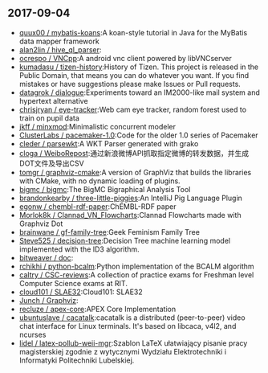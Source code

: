 ## 2017-09-04

* [quux00 / mybatis-koans](https://github.com/quux00/mybatis-koans):A koan-style tutorial in Java for the MyBatis data mapper framework
* [alan2lin / hive_ql_parser](https://github.com/alan2lin/hive_ql_parser):
* [ocrespo / VNCpp](https://github.com/ocrespo/VNCpp):A android vnc client powered by libVNCserver
* [kumadasu / tizen-history](https://github.com/kumadasu/tizen-history):History of Tizen. This project is released in the Public Domain, that means you can do whatever you want. If you find mistakes or have suggestions please make Issues or Pull requests.
* [datagrok / dialogue](https://github.com/datagrok/dialogue):Experiments toward an IM2000-like mail system and hypertext alternative
* [chrisjryan / eye-tracker](https://github.com/chrisjryan/eye-tracker):Web cam eye tracker, random forest used to train on pupil data
* [jkff / minxmod](https://github.com/jkff/minxmod):Minimalistic concurrent modeler
* [ClusterLabs / pacemaker-1.0](https://github.com/ClusterLabs/pacemaker-1.0):Code for the older 1.0 series of Pacemaker
* [cleder / parsewkt](https://github.com/cleder/parsewkt):A WKT Parser generated with grako
* [cloga / WeiboRepost](https://github.com/cloga/WeiboRepost):通过新浪微博API抓取指定微博的转发数据，并生成DOT文件及导出CSV
* [tomgr / graphviz-cmake](https://github.com/tomgr/graphviz-cmake):A version of GraphViz that builds the libraries with CMake, with no dynamic loading of plugins.
* [bigmc / bigmc](https://github.com/bigmc/bigmc):The BigMC Bigraphical Analysis Tool
* [brandonkearby / three-little-piggies](https://github.com/brandonkearby/three-little-piggies):An IntelliJ Pig Language Plugin
* [egonw / chembl-rdf-paper](https://github.com/egonw/chembl-rdf-paper):ChEMBL-RDF paper
* [Morlok8k / Clannad_VN_Flowcharts](https://github.com/Morlok8k/Clannad_VN_Flowcharts):Clannad Flowcharts made with Graphviz Dot
* [brainwane / gf-family-tree](https://github.com/brainwane/gf-family-tree):Geek Feminism Family Tree
* [Steve525 / decision-tree](https://github.com/Steve525/decision-tree):Decision Tree machine learning model implemented with the ID3 algorithm.
* [bitweaver / doc](https://github.com/bitweaver/doc):
* [rchikhi / python-bcalm](https://github.com/rchikhi/python-bcalm):Python implementation of the BCALM algorithm
* [caltry / CSC-reviews](https://github.com/caltry/CSC-reviews):A collection of practice exams for Freshman level Computer Science exams at RIT.
* [cloud101 / SLAE32](https://github.com/cloud101/SLAE32):Cloud101: SLAE32
* [Junch / Graphviz](https://github.com/Junch/Graphviz):
* [recluze / apex-core](https://github.com/recluze/apex-core):APEX Core Implementation
* [ubuntuslave / cacatalk](https://github.com/ubuntuslave/cacatalk):cacatalk is a distributed (peer-to-peer) video chat interface for Linux terminals. It's based on libcaca, v4l2, and ncurses
* [lidel / latex-pollub-weii-mgr](https://github.com/lidel/latex-pollub-weii-mgr):Szablon LaTeX ułatwiający pisanie pracy magisterskiej zgodnie z wytycznymi Wydziału Elektrotechniki i Informatyki Politechniki Lubelskiej.
